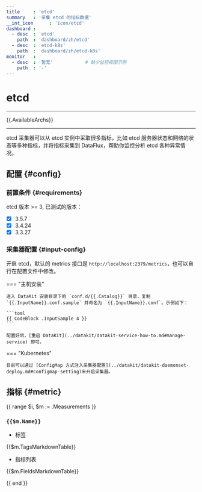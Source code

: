 ```yaml
---
title     : 'etcd'
summary   : '采集 etcd 的指标数据'
__int_icon      : 'icon/etcd'
dashboard :
  - desc  : 'etcd'
    path  : 'dashboard/zh/etcd'
  - desc  : 'etcd-k8s'
    path  : 'dashboard/zh/etcd-k8s'    
monitor   :
  - desc  : '暂无'            # 缺少监控视图示例
    path  : '-'
---
```


<!-- markdownlint-disable MD025 -->
# etcd
<!-- markdownlint-enable -->

---

{{.AvailableArchs}}

---

etcd 采集器可以从 etcd 实例中采取很多指标，比如 etcd 服务器状态和网络的状态等多种指标，并将指标采集到 DataFlux，帮助你监控分析 etcd 各种异常情况。

## 配置 {#config}

### 前置条件 {#requirements}

etcd 版本 >= 3, 已测试的版本：

- [x] 3.5.7
- [x] 3.4.24
- [x] 3.3.27

### 采集器配置 {#input-config}

开启 etcd，默认的 metrics 接口是 `http://localhost:2379/metrics`，也可以自行在配置文件中修改。

<!-- markdownlint-disable MD046 -->
=== "主机安装"

    进入 DataKit 安装目录下的 `conf.d/{{.Catalog}}` 目录，复制 `{{.InputName}}.conf.sample` 并命名为 `{{.InputName}}.conf`。示例如下：
    
    ```toml
    {{ CodeBlock .InputSample 4 }}
    ```

    配置好后，[重启 DataKit](../datakit/datakit-service-how-to.md#manage-service) 即可。

=== "Kubernetes"

    目前可以通过 [ConfigMap 方式注入采集器配置](../datakit/datakit-daemonset-deploy.md#configmap-setting)来开启采集器。
<!-- markdownlint-enable -->

## 指标 {#metric}

{{ range $i, $m := .Measurements }}

### `{{$m.Name}}`

- 标签

{{$m.TagsMarkdownTable}}

- 指标列表

{{$m.FieldsMarkdownTable}}

{{ end }}

